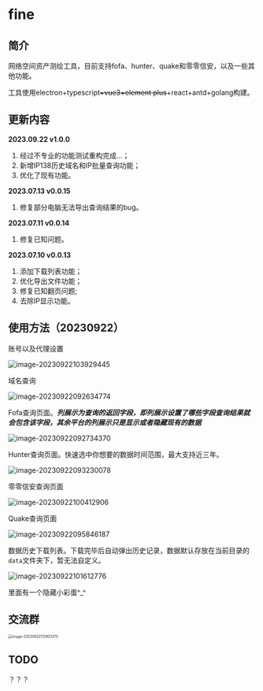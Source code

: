 # fine

## 简介

网络空间资产测绘工具，目前支持fofa、hunter、quake和零零信安，以及一些其他功能。

工具使用electron+typescript<s>+vue3+element plus</s>+react+antd+golang构建。

## 更新内容
**2023.09.22 v1.0.0** 

1. 经过不专业的功能测试重构完成...；
2. 新增IP138历史域名和IP批量查询功能；
3. 优化了现有功能。

**2023.07.13 v0.0.15** 

1. 修复部分电脑无法导出查询结果的bug。

**2023.07.11 v0.0.14** 

1. 修复已知问题。

**2023.07.10 v0.0.13** 

1. 添加下载列表功能；
2. 优化导出文件功能；
3. 修复已知翻页问题;
4. 去除IP显示功能。

## 使用方法（20230922）

账号以及代理设置

![image-20230922103929445](images/image-20230922103929445.png)

域名查询

![image-20230922092634774](images/image-20230922092634774.png)

Fofa查询页面。***列展示为查询的返回字段，即列展示设置了哪些字段查询结果就会包含该字段，其余平台的列展示只是显示或者隐藏现有的数据***

![image-20230922092734370](images/image-20230922092734370.png)

Hunter查询页面。快速选中你想要的数据时间范围，最大支持近三年。

![image-20230922093230078](images/image-20230922093230078.png)

零零信安查询页面

![image-20230922100412906](images/image-20230922100412906.png)

Quake查询页面

![image-20230922095846187](images/image-20230922095846187.png)

数据历史下载列表。下载完毕后自动弹出历史记录，数据默认存放在当前目录的```data```文件夹下，暂无法自定义。

![image-20230922101612776](images/image-20230922101612776.png)

里面有一个隐藏小彩蛋^_^

## **交流群**

<img src="images/image-20230922112803375.png" alt="image-20230922112803375" style="zoom: 50%;" />

## TODO

？？？

